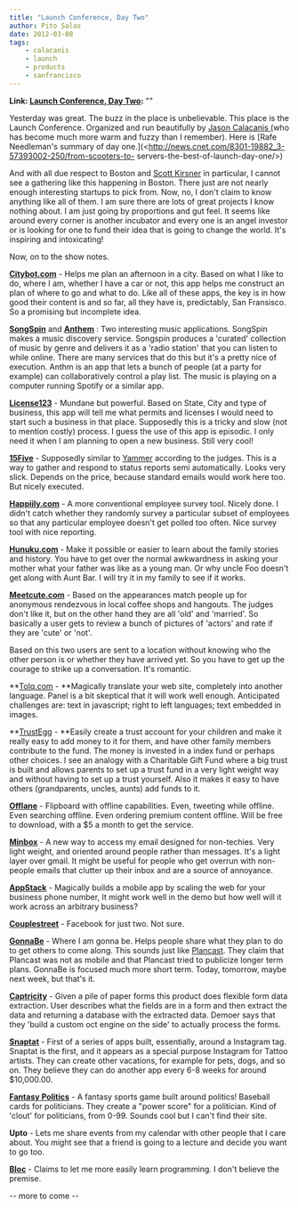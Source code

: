 ```yaml
---
title: "Launch Conference, Day Two"
author: Pito Salas
date: 2012-03-08
tags:
    - calacanis
    - launch
    - products
    - sanfrancisco
---
```


**Link: [Launch Conference, Day Two](None):** ""



Yesterday was great. The buzz in the place is unbelievable. This place is the
Launch Conference. Organized and run beautifully by [Jason Calacanis
(](<http://calacanis.com/>)who has become much more warm and fuzzy than I
remember). Here is [Rafe Needleman's summary of day
one.](<http://news.cnet.com/8301-19882_3-57393002-250/from-scooters-to-
servers-the-best-of-launch-day-one/>)

And with all due respect to Boston and [Scott
Kirsner](<http://www.scottkirsner.com/>) in particular, I cannot see a
gathering like this happening in Boston. There just are not nearly enough
interesting startups to pick from. Now, no, I don't claim to know anything
like all of them. I am sure there are lots of great projects I know nothing
about. I am just going by proportions and gut feel. It seems like around every
corner is another incubator and every one is an angel investor or is looking
for one to fund their idea that is going to change the world. It's inspiring
and intoxicating!

Now, on to the show notes.

**[Citybot.com](<http://citybot.com/>)** - Helps me plan an afternoon in a
city. Based on what I like to do, where I am, whether I have a car or not,
this app helps me construct an plan of where to go and what to do. Like all of
these apps, the key is in how good their content is and so far, all they have
is, predictably, San Fransisco. So a promising but incomplete idea.

[**SongSpin**](<http://songspin.fm/>) and **[Anthem](<http://anthmapp.com/>)**
: Two interesting music applications. SongSpin makes a music discovery
service. Songspin produces a 'curated' collection of music by genre and
delivers it as a 'radio station' that you can listen to while online. There
are many services that do this but it's a pretty nice of execution. Anthm is
an app that lets a bunch of people (at a party for example) can
collaboratively control a play list. The music is playing on a computer
running Spotify or a similar app.

[**License123**](<http://www.license123.com/>) - Mundane but powerful. Based
on State, City and type of business, this app will tell me what permits and
licenses I would need to start such a business in that place. Supposedly this
is a tricky and slow (not to mention costly) process. I guess the use of this
app is episodic. I only need it when I am planning to open a new business.
Still very cool!

[**15Five**](<http://15five.com/>) - Supposedly similar to
[Yammer](<https://www.yammer.com>) according to the judges. This is a way to
gather and respond to status reports semi automatically. Looks very slick.
Depends on the price, because standard emails would work here too. But nicely
executed.

**[Happiily.com](<http://happiily.com/>)** - A more conventional employee
survey tool. Nicely done. I didn't catch whether they randomly survey a
particular subset of employees so that any particular employee doesn't get
polled too often. Nice survey tool with nice reporting.

[**Hunuku.com**](<http://hunuku.com/>) - Make it possible or easier to learn
about the family stories and history. You have to get over the normal
awkwardness in asking your mother what your father was like as a young man. Or
why uncle Foo doesn't get along with Aunt Bar. I will try it in my family to
see if it works.

[**Meetcute.com**](<http://hunuku.com/>) - Based on the appearances match
people up for anonymous rendezvous in local coffee shops and hangouts. The
judges don't like it, but on the other hand they are all 'old' and 'married'.
So basically a user gets to review a bunch of pictures of 'actors' and rate if
they are 'cute' or 'not'.

Based on this two users are sent to a location without knowing who the other
person is or whether they have arrived yet. So you have to get up the courage
to strike up a conversation. It's romantic.

**[Tolq.com](<http://www.tolq.com/index>) - **Magically translate your web
site, completely into another language. Panel is a bit skeptical that it will
work well enough. Anticipated challenges are: text in javascript; right to
left languages; text embedded in images.

**[TrustEgg](<https://trustegg.com/>) - **Easily create a trust account for
your children and make it really easy to add money to it for them, and have
other family members contribute to the fund. The money is invested in a index
fund or perhaps other choices. I see an analogy with a Charitable Gift Fund
where a big trust is built and allows parents to set up a trust fund in a very
light weight way and without having to set up a trust yourself. Also it makes
it easy to have others (grandparents, uncles, aunts) add funds to it.

**[Offlane](<http://offlane.com/>)** - Flipboard with offline capabilities.
Even, tweeting while offline. Even searching offline. Even ordering premium
content offline. Will be free to download, with a $5 a month to get the
service.

[**Minbox**](<http://minbox.co/>) - A new way to access my email designed for
non-techies. Very light weight, and oriented around people rather than
messages. It's a light layer over gmail. It might be useful for people who get
overrun with non-people emails that clutter up their inbox and are a source of
annoyance.

[**AppStack**](<http://goappstack.com>) - Magically builds a mobile app by
scaling the web for your business phone number, It might work well in the demo
but how well will it work across an arbitrary business?

**[Couplestreet](<http://www.couplestreet.com/home>)** - Facebook for just
two. Not sure.

**[GonnaBe](<http://gonnabeapp.com/>)** - Where I am gonna be. Helps people
share what they plan to do to get others to come along. This sounds just like
[Plancast](<http://plancast.com/home/all/everywhere>). They claim that
Plancast was not as mobile and that Plancast tried to publicize longer term
plans. GonnaBe is focused much more short term. Today, tomorrow, maybe next
week, but that's it.

[**Captricity**](<http://captricity.com/>) - Given a pile of paper forms this
product does flexible form data extraction. User describes what the fields are
in a form and then extract the data and returning a database with the
extracted data. Demoer says that they 'build a custom oct engine on the side'
to actually process the forms.

**[Snaptat](<http://snapt.at/>)** - First of a series of apps built,
essentially, around a Instagram tag. Snaptat is the first, and it appears as a
special purpose Instagram for Tattoo artists. They can create other vacations,
for example for pets, dogs, and so on. They believe they can do another app
every 6-8 weeks for around $10,000.00.

[**Fantasy Politics**](<http://fantasypoliticsusa.com/>) - A fantasy sports
game built around politics! Baseball cards for politicians. They create a
"power score" for a politician. Kind of 'clout' for politicians, from 0-99.
Sounds cool but I can't find their site.

**Upto** - Lets me share events from my calendar with other people that I care
about. You might see that a friend is going to a lecture and decide you want
to go too.

[**Bloc**](<http://www.trybloc.com/>) - Claims to let me more easily learn
programming. I don't believe the premise.

-- more to come --


